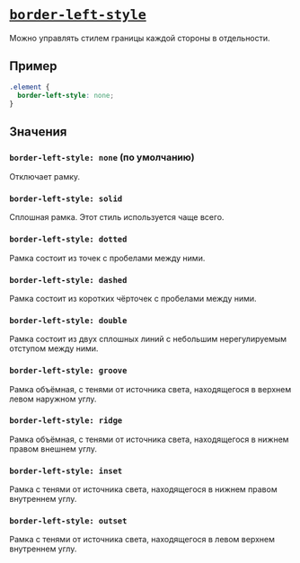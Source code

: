 # [`border-left-style`](../index.md)

Можно управлять стилем границы каждой стороны в отдельности.

## Пример

```css
.element {
  border-left-style: none;
}
```

## Значения

### `border-left-style: none` (по умолчанию)

Отключает рамку.

### `border-left-style: solid`

Сплошная рамка. Этот стиль используется чаще всего.

### `border-left-style: dotted`

Рамка состоит из точек с пробелами между ними.

### `border-left-style: dashed`

Рамка состоит из коротких чёрточек с пробелами между ними.

### `border-left-style: double`

Рамка состоит из двух сплошных линий с небольшим нерегулируемым отступом между ними.

### `border-left-style: groove`

Рамка объёмная, с тенями от источника света, находящегося в верхнем левом наружном углу.

### `border-left-style: ridge`

Рамка объёмная, с тенями от источника света, находящегося в нижнем правом внешнем углу.

### `border-left-style: inset`

Рамка с тенями от источника света, находящегося в нижнем правом внутреннем углу.

### `border-left-style: outset`

Рамка с тенями от источника света, находящегося в левом верхнем внутреннем углу.
